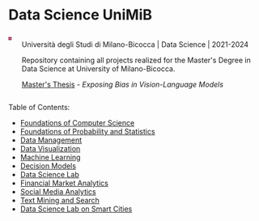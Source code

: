 # Data Science UniMiB

<div style="display: flex; align-items: flex-start;">
    <div style="width: 10px;">
        <img src="./images/unimib-bordeaux.jpg" alt="UnimibLogo">
    </div>
    <div style="margin-left: 20px;">
        <p>Università degli Studi di Milano-Bicocca | Data Science | 2021-2024</p>
        <p>Repository containing all projects realized for the Master's Degree in Data Science at University of Milano-Bicocca.</p>
        <p><a href="/Master's%20Thesis/">Master's Thesis</a> - <i>Exposing Bias in Vision-Language Models</i></p>
    </div>
</div>

Table of Contents:

- [Foundations of Computer Science](/Foundations%20of%20Computer%20Science/)
- [Foundations of Probability and Statistics](/Foundations%20of%20Probability%20and%20Statistics/)
- [Data Management](/Data%20Management/)
- [Data Visualization](/Data%20Visualization/)
- [Machine Learning](/Machine%20Learning/)
- [Decision Models](/Decision%20Models/)
- [Data Science Lab](/Data%20Science%20Lab/)
- [Financial Market Analytics](/Financial%20Market%20Analytics/)
- [Social Media Analytics](/Social%20Media%20Analytics/)
- [Text Mining and Search](/Text%20Mining%20and%20Search/)
- [Data Science Lab on Smart Cities](/Data%20Science%20Lab%20on%20Smart%20Cities/)